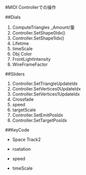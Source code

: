 #MIDI Controllerでの操作

##Dials

1. ComputeTriangles _Amount/量
2. Controller.SetShape0Idx()
3. Controller.SetShape1Idx()
4. Lifetime
5. timeScale
6. Obj Color
7. FrontLightIntensity
8. WireFrameFactor

##Sliders

1. Controller.SetTriangleUpdateIdx 
2. Controller.SetVertices0UpdateIdx
3. Controller.SetVertices1UpdateIdx
4. Crossfade
5. speed
6. targetScale
7. Controller.SetEmitPosIdx
8. Controller.SetTargetPosIdx

##KeyCode
- Space Track2


- roatation
- speed
- timeScale